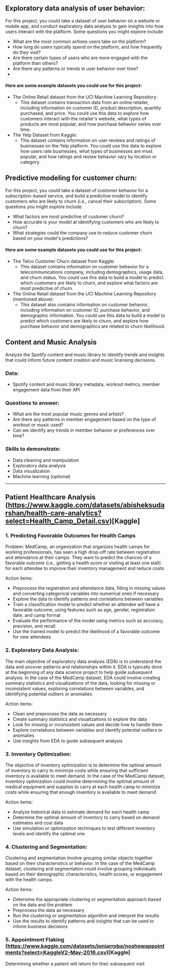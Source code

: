 ## Exploratory data analysis of user behavior:
For this project, you could take a dataset of user behavior on a website or mobile app, and conduct exploratory data analysis to gain insights into how users interact with the platform. Some questions you might explore include:

- What are the most common actions users take on the platform?
- How long do users typically spend on the platform, and how frequently do they visit?
- Are there certain types of users who are more engaged with the platform than others?
- Are there any patterns or trends in user behavior over time?
- 
#### Here are some example datasets you could use for this project:

- The Online Retail dataset from the UCI Machine Learning Repository: 
  - This dataset contains transaction data from an online retailer, including information on customer ID, product description, quantity purchased, and price. You could use this data to explore how customers interact with the retailer's website, what types of products are most popular, and how purchase behavior varies over time.
- The Yelp Dataset from Kaggle:
  - This dataset contains information on user reviews and ratings of businesses on the Yelp platform. You could use this data to explore how users rate businesses, what types of businesses are most popular, and how ratings and review behavior vary by location or category.

## Predictive modeling for customer churn:
For this project, you could take a dataset of customer behavior for a subscription-based service, and build a predictive model to identify customers who are likely to churn (i.e., cancel their subscription). Some questions you might explore include:

- What factors are most predictive of customer churn?
- How accurate is your model at identifying customers who are likely to churn?
- What strategies could the company use to reduce customer churn based on your model's predictions?

#### Here are some example datasets you could use for this project:

- The Telco Customer Churn dataset from Kaggle:
  - This dataset contains information on customer behavior for a telecommunications company, including demographics, usage data, and churn status. You could use this data to build a model to predict which customers are likely to churn, and explore what factors are most predictive of churn.
- The Online Retail dataset from the UCI Machine Learning Repository (mentioned above):
  - This dataset also contains information on customer behavior, including information on customer ID, purchase behavior, and demographic information. You could use this data to build a model to predict which customers are likely to churn, and explore how purchase behavior and demographics are related to churn likelihood.

## Content and Music Analysis
Analyze the Spotify content and music library to identify trends and insights that could inform future content creation and music licensing decisions.

### Data: 
- Spotify content and music library metadata, workout metrics, member engagement data from their API

### Questions to answer:
- What are the most popular music genres and artists?
- Are there any patterns in member engagement based on the type of workout or music used?
- Can we identify any trends in member behavior or preferences over time?

### Skills to demonstrate:
- Data cleaning and manipulation
- Exploratory data analysis
- Data visualization
- Machine learning (optional)


---
## Patient Healthcare Analysis (https://www.kaggle.com/datasets/abisheksudarshan/health-care-analytics?select=Health_Camp_Detail.csv)[Kaggle]

### 1. Predicting Favorable Outcomes for Health Camps
Problem: MedCamp, an organization that organizes health camps for working professionals, has seen a high drop-off rate between registration and attendance at their camps. They want to predict the chances of a favorable outcome (i.e., getting a health score or visiting at least one stall) for each attendee to improve their inventory management and reduce costs.

Action items:
- Preprocess the registration and attendance data, filling in missing values and converting categorical variables into numerical ones if necessary
- Explore the data to identify patterns and correlations between variables
- Train a classification model to predict whether an attendee will have a favorable outcome, using features such as age, gender, registration date, and camp format
- Evaluate the performance of the model using metrics such as accuracy, precision, and recall
- Use the trained model to predict the likelihood of a favorable outcome for new attendees

### 2. Exploratory Data Analysis:
The main objective of exploratory data analysis (EDA) is to understand the data and uncover patterns and relationships within it. EDA is typically done at the beginning of any data science project to help guide subsequent analysis. In the case of the MedCamp dataset, EDA could involve creating summary statistics and visualizations of the data, looking for missing or inconsistent values, exploring correlations between variables, and identifying potential outliers or anomalies.

Action items:
- Clean and preprocess the data as necessary
- Create summary statistics and visualizations to explore the data
- Look for missing or inconsistent values and decide how to handle them
- Explore correlations between variables and identify potential outliers or anomalies
- Use insights from EDA to guide subsequent analysis

### 3. Inventory Optimization:
The objective of inventory optimization is to determine the optimal amount of inventory to carry to minimize costs while ensuring that sufficient inventory is available to meet demand. In the case of the MedCamp dataset, inventory optimization could involve determining the optimal amount of medical equipment and supplies to carry at each health camp to minimize costs while ensuring that enough inventory is available to meet demand.

Action items:
- Analyze historical data to estimate demand for each health camp
- Determine the optimal amount of inventory to carry based on demand estimates and cost data
- Use simulation or optimization techniques to test different inventory levels and identify the optimal one

### 4. Clustering and Segmentation:
Clustering and segmentation involve grouping similar objects together based on their characteristics or behavior. In the case of the MedCamp dataset, clustering and segmentation could involve grouping individuals based on their demographic characteristics, health scores, or engagement with the health camps.

Action items:
- Determine the appropriate clustering or segmentation approach based on the data and the problem
- Preprocess the data as necessary
- Run the clustering or segmentation algorithm and interpret the results
- Use the results to identify patterns and insights that can be used to inform business decisions

### 5. Appointment Flaking (https://www.kaggle.com/datasets/joniarroba/noshowappointments?select=KaggleV2-May-2016.csv)[Kaggle]
Determining whether a patient will return for their subsequent visit